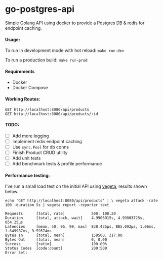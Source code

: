 # go-postgres-api
Simple Golang API using docker to provide a Postgres DB & redis for endpoint caching.

#### Usage:

To run in development mode with hot reload:
`make run-dev`

To run a production build:
`make run-prod`

#### Requirements
- Docker
- Docker Compose

#### Working Routes:
```
GET http://localhost:8080/api/products
GET http://localhost:8080/api/products/:id
```

#### TODO:
- [ ] Add more logging
- [ ] Implement redis endpoint caching
- [ ] Use `sync.Pool` for db conns
- [ ] Finish Product CRUD utility
- [ ] Add unit tests
- [ ] Add benchmark tests & profile performance

#### Performance testing:
I've run a small load test on the initial API using [vegeta](https://github.com/tsenart/vegeta), results shown below.

`echo 'GET http://localhost:8080/api/products' | \
    vegeta attack -rate 100 -duration 5s | vegeta report -reporter text`

```
Requests      [total, rate]            500, 100.20
Duration      [total, attack, wait]    4.9906915s, 4.99003725s, 654.25µs
Latencies     [mean, 50, 95, 99, max]  838.435µs, 885.092µs, 1.06ms, 1.649987ms, 3.59574ms
Bytes In      [total, mean]            158500, 317.00
Bytes Out     [total, mean]            0, 0.00
Success       [ratio]                  100.00%
Status Codes  [code:count]             200:500
Error Set:
```
